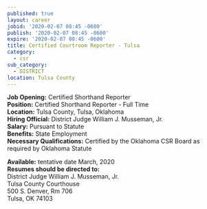 ```yaml
---
published: true
layout: career
jobid: '2020-02-07 08:45 -0600'
publish: '2020-02-07 08:45 -0600'
expire: '2020-02-07 08:45 -0600'
title: Certified Courtroom Reporter - Tulsa
category:
  - csr
sub_category:
  - DISTRICT
location: Tulsa County
---
```

**Job Opening:** Certified Shorthand Reporter  
**Position:** Certified Shorthand Reporter - Full Time  
**Location:**  Tulsa County, Tulsa, Oklahoma  
**Hiring Official:** District Judge William J. Musseman, Jr.   
**Salary:** Pursuant to Statute  
**Benefits:** State Employment  
**Necessary Qualifications:** Certified by the Oklahoma CSR Board as required by Oklahoma Statute
 
**Available:** tentative date March, 2020  
**Resumes should be directed to:**   
District Judge William J. Musseman, Jr.  
Tulsa County Courthouse  
500 S. Denver, Rm 706  
Tulsa, OK 74103  
